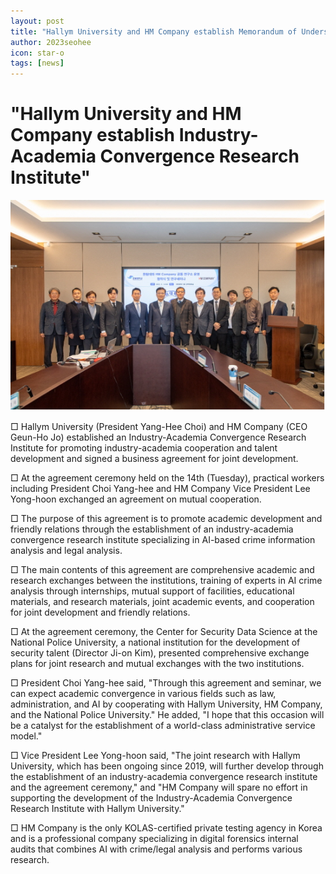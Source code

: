 ```yaml
---
layout: post
title: "Hallym University and HM Company establish Memorandum of Understanding"
author: 2023seohee
icon: star-o
tags: [news]
---
```


# "Hallym University and HM Company establish Industry-Academia Convergence Research Institute"

![dataset1](/img/news/mou.png)

□ Hallym University (President Yang-Hee Choi) and HM Company (CEO Geun-Ho Jo) established an Industry-Academia Convergence Research Institute for promoting industry-academia cooperation and talent development and signed a business agreement for joint development.

□ At the agreement ceremony held on the 14th (Tuesday), practical workers including President Choi Yang-hee and HM Company Vice President Lee Yong-hoon exchanged an agreement on mutual cooperation.

□ The purpose of this agreement is to promote academic development and friendly relations through the establishment of an industry-academia convergence research institute specializing in AI-based crime information analysis and legal analysis.

□ The main contents of this agreement are comprehensive academic and research exchanges between the institutions, training of experts in AI crime analysis through internships, mutual support of facilities, educational materials, and research materials, joint academic events, and cooperation for joint development and friendly relations.

□ At the agreement ceremony, the Center for Security Data Science at the National Police University, a national institution for the development of security talent (Director Ji-on Kim), presented comprehensive exchange plans for joint research and mutual exchanges with the two institutions.

□ President Choi Yang-hee said, "Through this agreement and seminar, we can expect academic convergence in various fields such as law, administration, and AI by cooperating with Hallym University, HM Company, and the National Police University." He added, "I hope that this occasion will be a catalyst for the establishment of a world-class administrative service model."

□ Vice President Lee Yong-hoon said, "The joint research with Hallym University, which has been ongoing since 2019, will further develop through the establishment of an industry-academia convergence research institute and the agreement ceremony," and "HM Company will spare no effort in supporting the development of the Industry-Academia Convergence Research Institute with Hallym University."

□ HM Company is the only KOLAS-certified private testing agency in Korea and is a professional company specializing in digital forensics internal audits that combines AI with crime/legal analysis and performs various research.
